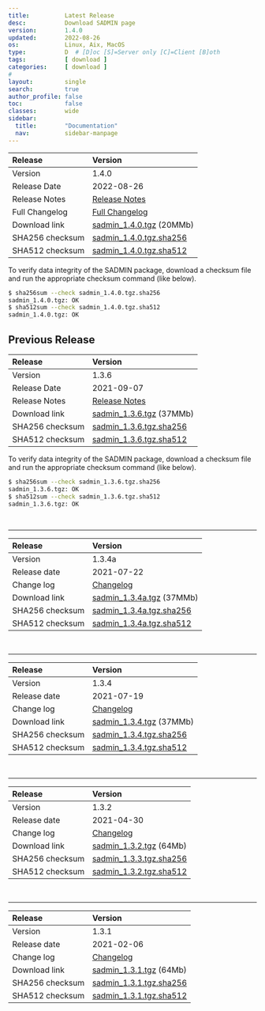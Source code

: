 ```yaml
---
title:          Latest Release
desc:           Download SADMIN page
version:        1.4.0
updated:        2022-08-26
os:             Linux, Aix, MacOS
type:           D  # [D]oc [S]=Server only [C]=Client [B]oth
tags:           [ download ]
categories:     [ download ]
#
layout:         single
search:         true
author_profile: false
toc:            false
classes:        wide
sidebar:
  title:        "Documentation"
  nav:          sidebar-manpage
---
```


| Release         | Version    | 
| :---            | :---       | 
| Version         | 1.4.0    | 
| Release Date    | 2022-08-26  | 
| Release Notes   | [Release Notes](https://github.com/jadupl2/sadmin/releases/tag/1.4.0) | 
| Full Changelog  | [Full Changelog](https://github.com/jadupl2/sadmin/blob/master/changelog.md) |
| Download link   | [sadmin_1.4.0.tgz](https://github.com/jadupl2/sadmin/releases/download/1.4.0/sadmin_1.4.0.tgz) (20MMb) | 
| SHA256 checksum | [sadmin_1.4.0.tgz.sha256](https://github.com/jadupl2/sadmin/releases/download/1.4.0/sadmin_1.4.0.tgz.sha256)|
| SHA512 checksum | [sadmin_1.4.0.tgz.sha512](https://github.com/jadupl2/sadmin/releases/download/1.4.0/sadmin_1.4.0.tgz.sha512)|

To verify data integrity of the SADMIN package, download a checksum file and run the appropriate 
checksum command (like below).
```bash
$ sha256sum --check sadmin_1.4.0.tgz.sha256
sadmin_1.4.0.tgz: OK
$ sha512sum --check sadmin_1.4.0.tgz.sha512
sadmin_1.4.0.tgz: OK
```




## Previous Release 


| Release         | Version    | 
| :---            | :---       | 
| Version         | 1.3.6    | 
| Release Date    | 2021-09-07  | 
| Release Notes   | [Release Notes](https://github.com/jadupl2/sadmin/releases/tag/1.3.6) | 
| Download link   | [sadmin_1.3.6.tgz](https://github.com/jadupl2/sadmin/releases/download/1.3.6/sadmin_1.3.6.tgz) (37MMb) | 
| SHA256 checksum | [sadmin_1.3.6.tgz.sha256](https://github.com/jadupl2/sadmin/releases/download/1.3.6/sadmin_1.3.6.tgz.sha256)|
| SHA512 checksum | [sadmin_1.3.6.tgz.sha512](https://github.com/jadupl2/sadmin/releases/download/1.3.6/sadmin_1.3.6.tgz.sha512)|

To verify data integrity of the SADMIN package, download a checksum file and run the appropriate 
checksum command (like below).
```bash
$ sha256sum --check sadmin_1.3.6.tgz.sha256
sadmin_1.3.6.tgz: OK
$ sha512sum --check sadmin_1.3.6.tgz.sha512
sadmin_1.3.6.tgz: OK
```

<br>

---

| Release         | Version    |
| :---            | :---       |
| Version         | 1.3.4a    |
| Release date    | 2021-07-22  |
| Change log      | [Changelog](https://github.com/jadupl2/sadmin/releases/tag/1.3.4a) |
| Download link   | [sadmin_1.3.4a.tgz](https://github.com/jadupl2/sadmin/releases/download/1.3.4a/sadmin_1.3.4a.tgz) (37MMb) |
| SHA256 checksum | [sadmin_1.3.4a.tgz.sha256](https://github.com/jadupl2/sadmin/releases/download/1.3.4a/sadmin_1.3.4a.tgz.sha256)|
| SHA512 checksum | [sadmin_1.3.4a.tgz.sha512](https://github.com/jadupl2/sadmin/releases/download/1.3.4a/sadmin_1.3.4a.tgz.sha512)|

<br>

---

| Release         | Version    | 
| :---            | :---       | 
| Version         | 1.3.4    | 
| Release date    | 2021-07-19  | 
| Change log      | [Changelog](https://github.com/jadupl2/sadmin/releases/tag/1.3.4) | 
| Download link   | [sadmin_1.3.4.tgz](https://github.com/jadupl2/sadmin/releases/download/1.3.4/sadmin_1.3.4.tgz) (37MMb) | 
| SHA256 checksum | [sadmin_1.3.4.tgz.sha256](https://github.com/jadupl2/sadmin/releases/download/1.3.4/sadmin_1.3.4.tgz.sha256)|
| SHA512 checksum | [sadmin_1.3.4.tgz.sha512](https://github.com/jadupl2/sadmin/releases/download/1.3.4/sadmin_1.3.4.tgz.sha512)|

<br>

---

| Release | Version | 
| :---| :--- | 
| Version           | 1.3.2 | 
| Release date      | 2021-04-30 | 
| Change log        | [Changelog](https://github.com/jadupl2/sadmin/releases/tag/1.3.2) | 
| Download link     | [sadmin_1.3.2.tgz](https://github.com/jadupl2/sadmin/releases/download/1.3.2/sadmin_1.3.2.tgz) (64Mb) | 
| SHA256 checksum   | [sadmin_1.3.3.tgz.sha256](https://github.com/jadupl2/sadmin/releases/download/1.3.2/sadmin_1.3.2.tgz.sha256)         | 
| SHA512 checksum   | [sadmin_1.3.2.tgz.sha512](https://github.com/jadupl2/sadmin/releases/download/1.3.2/sadmin_1.3.2.tgz.sha512)         | 

<br>

---

| Release | Version | 
| :---| :--- | 
| Version           | 1.3.1 | 
| Release date      | 2021-02-06 | 
| Change log        | [Changelog](https://github.com/jadupl2/sadmin/releases/tag/1.3.1) | 
| Download link     | [sadmin_1.3.1.tgz](https://github.com/jadupl2/sadmin/releases/download/1.3.1/sadmin_1.3.1.tgz) (64Mb) | 
| SHA256 checksum   | [sadmin_1.3.1.tgz.sha256](https://github.com/jadupl2/sadmin/releases/download/1.3.1/sadmin_1.3.1.tgz.sha256)         | 
| SHA512 checksum   | [sadmin_1.3.1.tgz.sha512](https://github.com/jadupl2/sadmin/releases/download/1.3.1/sadmin_1.3.1.tgz.sha512)         | 
